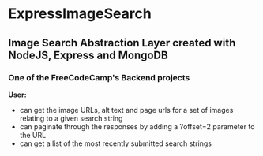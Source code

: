 # ExpressImageSearch
## Image Search Abstraction Layer created with NodeJS, Express and MongoDB 
### One of the FreeCodeCamp's Backend projects

**User:**

* can get the image URLs, alt text and page urls for a set of images relating to a given search string
* can paginate through the responses by adding a ?offset=2 parameter to the URL
* can get a list of the most recently submitted search strings

